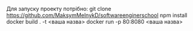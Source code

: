 Для запуску проекту потрібно:
git clone https://github.com/MaksymMelnykD/softwareenginerschool
npm install
docker build . -t <ваша назва>
docker run -p 80:8080 <ваша назва>